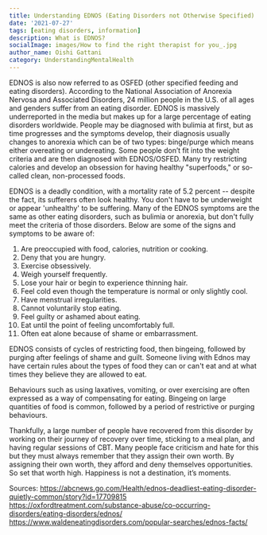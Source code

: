 ```yaml
---  
title: Understanding EDNOS (Eating Disorders not Otherwise Specified)
date: '2021-07-27'  
tags: [eating disorders, information]  
description: What is EDNOS? 
socialImage: images/How to find the right therapist for you_.jpg
author_name: Oishi Gattani
category: UnderstandingMentalHealth
---  
```

EDNOS is also now referred to as OSFED (other specified feeding and eating disorders). According to the National Association of Anorexia Nervosa and Associated Disorders, 24 million people in the U.S. of all ages and genders suffer from an eating disorder. EDNOS is massively underreported in the media but makes up for a large percentage of eating disorders worldwide. People may be diagnosed with bulimia at first, but as time progresses and the symptoms develop, their diagnosis usually changes to anorexia which can be of two types: binge/purge which means either overeating or undereating. Some people don’t fit into the weight criteria and are then diagnosed with EDNOS/OSFED.
Many try restricting calories and develop an obsession for having healthy "superfoods," or so-called clean, non-processed foods. 
 
 EDNOS is a deadly condition, with a mortality rate of 5.2 percent -- despite the fact, its sufferers often look healthy. You don't have to be underweight or appear 'unhealthy' to be suffering.
Many of the EDNOS symptoms are the same as other eating disorders, such as bulimia or anorexia, but don't fully meet the criteria of those disorders. 
Below are some of the signs and symptoms to be aware of:
  1. Are preoccupied with food, calories, nutrition or cooking.
  2. Deny that you are hungry.
  3. Exercise obsessively.
  4. Weigh yourself frequently.
  5. Lose your hair or begin to experience thinning hair.
  6. Feel cold even though the temperature is normal or only slightly cool.
  7. Have menstrual irregularities.
  8. Cannot voluntarily stop eating.
  9. Feel guilty or ashamed about eating.
  10. Eat until the point of feeling uncomfortably full.
  11. Often eat alone because of shame or embarrassment.


EDNOS consists of cycles of restricting food, then bingeing, followed by purging after feelings of shame and guilt. Someone living with Ednos may have certain rules about the types of food they can or can't eat and at what times they believe they are allowed to eat. 

Behaviours such as using laxatives, vomiting, or over exercising are often expressed as a way of compensating for eating. Bingeing on large quantities of food is common, followed by a period of restrictive or purging behaviours.

Thankfully, a large number of people have recovered from this disorder by working on their journey of recovery over time, sticking to a meal plan, and having regular sessions of CBT. Many people face criticism and hate for this but they must always remember that they assign their own worth. By assigning their own worth, they afford and deny themselves opportunities. So set that worth high. Happiness is not a destination, it’s moments.

Sources:
https://abcnews.go.com/Health/ednos-deadliest-eating-disorder-quietly-common/story?id=17709815
https://oxfordtreatment.com/substance-abuse/co-occurring-disorders/eating-disorders/ednos/
https://www.waldeneatingdisorders.com/popular-searches/ednos-facts/


